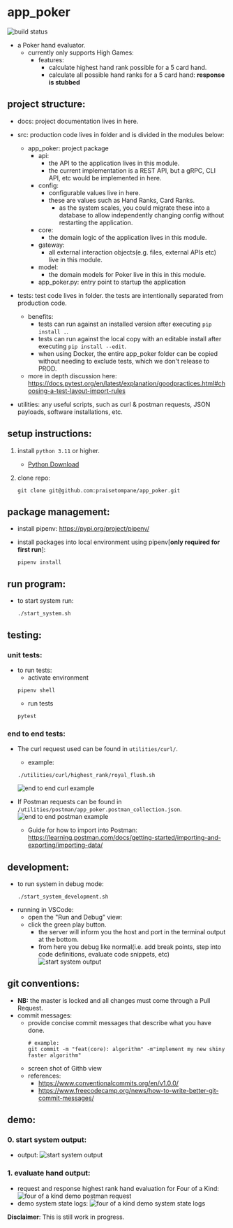 # app_poker
![build status](https://github.com/praisetompane-toy-applications/app_poker/actions/workflows/app_poker.yaml/badge.svg)
- a Poker hand evaluator.
    - currently only supports High Games:
        - features:
            - calculate highest hand rank possible for a 5 card hand.
            - calculate all possible hand ranks for a 5 card hand: **response is stubbed**

## project structure:
- docs: project documentation lives in here.
- src: production code lives in folder and is divided in the modules below:
    - app_poker: project package
        - api:
            - the API to the application lives in this module.
            - the current implementation is a REST API, but a gRPC, CLI API, etc would be implemented in here.
        - config:
            - configurable values live in here.
            - these are values such as Hand Ranks, Card Ranks.
                - as the system scales, you could migrate these into a database to allow independently
                changing config without restarting the application.
        - core:
            - the domain logic of the application lives in this module.
        - gateway:
            - all external interaction objects(e.g. files, external APIs etc) live in this module.
        - model:
            - the domain models for Poker live in this in this module.
        - app_poker.py:
            entry point to startup the application
- tests: test code lives in folder.
    the tests are intentionally separated from production code.
    - benefits:
        - tests can run against an installed version after executing `pip install .`.
        - tests can run against the local copy with an editable install after executing `pip install --edit`.
        - when using Docker, the entire app_poker folder can be copied without needing to exclude tests, which we don't release to PROD.
    - more in depth discussion here: https://docs.pytest.org/en/latest/explanation/goodpractices.html#choosing-a-test-layout-import-rules

- utilities: any useful scripts, such as curl & postman requests, JSON payloads, software installations, etc.

## setup instructions:
1. install `python 3.11` or higher.
    - [Python Download](https://www.python.org/downloads/)

2. clone repo:
    ```shell
    git clone git@github.com:praisetompane/app_poker.git
    ```
## package management:
- install pipenv: https://pypi.org/project/pipenv/

- install packages into local environment using pipenv[**only required for first run**]:
    ```shell
    pipenv install
    ```
    
## run program:
- to start system run:
    ```shell
    ./start_system.sh
    ```

## testing:
### unit tests:
- to run tests:
    - activate environment
    ```shell
    pipenv shell
    ```
    - run tests
    ```shell
    pytest
    ```

### end to end tests:
- The curl request used can be found in `utilities/curl/`.
    - example:
    ```shell
    ./utilities/curl/highest_rank/royal_flush.sh
    ```
    ![end to end curl example](./docs/end_to_end_curl_example.png) <br>

- If Postman requests can be found in `/utilities/postman/app_poker.postman_collection.json`.
    ![end to end postman example](./docs/end_to_end_postman_example.png)
    - Guide for how to import into Postman: https://learning.postman.com/docs/getting-started/importing-and-exporting/importing-data/


## development:
- to run system in debug mode:
    ```shell
    ./start_system_development.sh
    ```
- running in VSCode:
    - open the "Run and Debug" view:
    - click the green play button.
        - the server will inform you the host and port in the terminal output at the bottom.
        - from here you debug like normal(i.e. add break points, step into code definitions, evaluate code snippets, etc)
    ![start system output](./docs/vscode_debugging.png)
## git conventions:
- **NB:** the master is locked and all changes must come through a Pull Request.
- commit messages:
    - provide concise commit messages that describe what you have done.
        ```shell
        # example:
        git commit -m "feat(core): algorithm" -m"implement my new shiny faster algorithm"
        ```
    - screen shot of Githb view
    - references:
        - https://www.conventionalcommits.org/en/v1.0.0/
        - https://www.freecodecamp.org/news/how-to-write-better-git-commit-messages/
## demo:
### 0. start system output: <br>
- output:
![start system output](./docs/start_system_output.png)

### 1. evaluate hand output: <br>
- request and response highest rank hand evaluation for Four of a Kind:
![four of a kind demo postman request](./docs/four_of_a_kind_demo_postman_request.png)
- demo system state logs:
![four of a kind demo system state logs](./docs/foud_of_a_kind_demo_system_state_logs.png)


**Disclaimer**: This is still work in progress.
